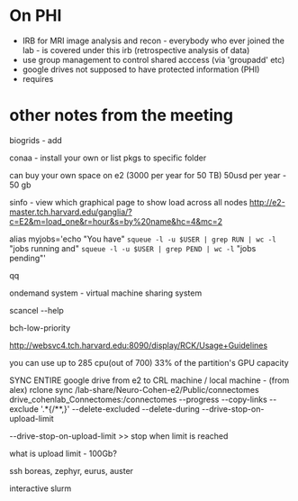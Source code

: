 # On PHI
- IRB for MRI image analysis and recon - everybody who ever joined the lab - is covered under this irb (retrospective analysis of data)
- use group management to control shared acccess (via 'groupadd' etc) 
- google drives not supposed to have protected information (PHI)
- requires 


# other notes from the meeting
biogrids - add 

conaa - install your own or list pkgs to specific folder 

can buy your own space on e2 (3000 per year for 50 TB) 
50usd per year - 50 gb 


sinfo - view which 
graphical page to show load across all nodes 
http://e2-master.tch.harvard.edu/ganglia/?c=E2&m=load_one&r=hour&s=by%20name&hc=4&mc=2


alias myjobs='echo "You have" `squeue -l -u $USER | grep RUN | wc -l` "jobs running and" `squeue -l -u $USER | grep PEND | wc -l` "jobs pending"'


qq


ondemand system - virtual machine sharing system 


scancel --help 


bch-low-priority	

http://websvc4.tch.harvard.edu:8090/display/RCK/Usage+Guidelines

you can use up to 285 cpu(out of 700) 
33% of the partition's GPU capacity


SYNC ENTIRE google drive from e2 to CRL machine / local machine -
(from alex)
rclone sync /lab-share/Neuro-Cohen-e2/Public/connectomes         drive_cohenlab_Connectomes:/connectomes    --progress --copy-links --exclude '.*{/**,}' --delete-excluded --delete-during --drive-stop-on-upload-limit

--drive-stop-on-upload-limit >> stop when limit is reached


what is upload limit - 100Gb?



ssh boreas, zephyr, eurus, auster



interactive slurm 
